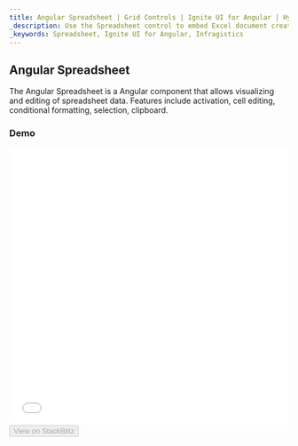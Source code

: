 ```yaml
---
title: Angular Spreadsheet | Grid Controls | Ignite UI for Angular | Hyperlinks | Infragistics |
_description: Use the Spreadsheet control to embed Excel document creation and editing experiences right into your application.
_keywords: Spreadsheet, Ignite UI for Angular, Infragistics
---
```


## Angular Spreadsheet

The Angular Spreadsheet is a Angular component that allows visualizing and editing of spreadsheet data. Features include activation, cell editing, conditional formatting, selection, clipboard. 

### Demo

<div class="sample-container" style="height: 500px">
    <iframe id="spreadsheet-overview-sample-iframe" src='{environment:demosBaseUrl}/spreadsheet/spreadsheet-overview' width="100%" height="100%" seamless frameBorder="0" onload="onSampleIframeContentLoaded(this);"></iframe>
</div>
<div>
    <button data-localize="stackblitz" disabled class="stackblitz-btn"   data-iframe-id="spreadsheet-overview-sample-iframe" data-demos-base-url="{environment:demosBaseUrl}">View on StackBlitz
    </button>
</div>

<div class="divider--half"></div>
